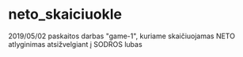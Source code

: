 # neto_skaiciuokle
2019/05/02 paskaitos darbas "game-1", kuriame skaičiuojamas NETO atlyginimas atsižvelgiant į SODROS lubas
